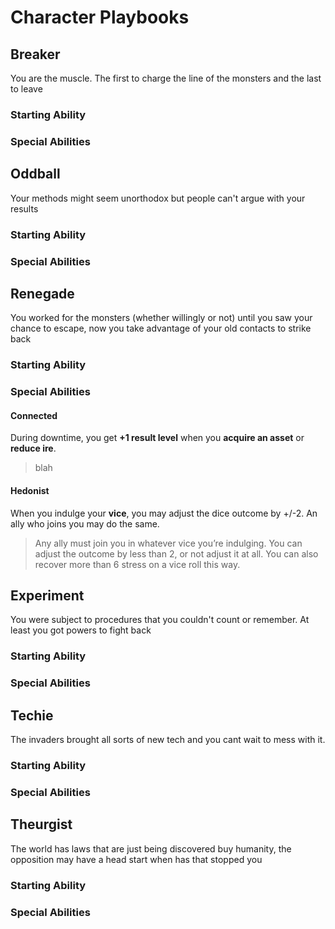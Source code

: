 # Character Playbooks
## Breaker
You are the muscle. The first to charge the line of the monsters and the last to leave
### Starting Ability
### Special Abilities

## Oddball
Your methods might seem unorthodox but people can't argue with your results
### Starting Ability
### Special Abilities

## Renegade
You worked for the monsters (whether willingly or not) until you saw your chance to escape, now you take advantage of your old contacts to strike back
### Starting Ability
### Special Abilities

#### Connected
During downtime, you get **+1 result level** when you **acquire an asset** or **reduce ire**.
> blah

#### Hedonist
When you indulge your **vice**, you may adjust the dice outcome by +/-2. An ally who joins you may do the same.
> Any ally must join you in whatever vice you’re indulging. You can adjust the outcome by less than 2, or not adjust it at all. You can also recover more than 6 stress on a vice roll this way.


## Experiment
You were subject to procedures that you couldn't count or remember. At least you got powers to fight back
### Starting Ability
### Special Abilities

## Techie
The invaders brought all sorts of new tech and you cant wait to mess with it.
### Starting Ability
### Special Abilities

## Theurgist
The world has laws that are just being discovered buy humanity, the opposition may have a head start when has that stopped you
### Starting Ability
### Special Abilities
